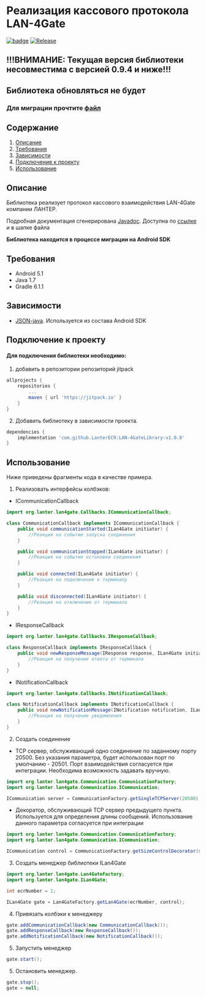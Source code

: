 Реализация кассового протокола LAN-4Gate
===========================================

[![badge](https://img.shields.io/badge/document-javadoc-blue)](https://LanterECR.github.io/LAN-4GateLibraryAndroid/javadoc/index.html)
[![Release](https://img.shields.io/badge/release-v1.0.0-blue.svg?style=flat)](https://github.com/LanterECR/LAN-4GateLibraryAndroid/releases/tag/v1.0.0)

## !!!ВНИМАНИЕ: Текущая версия библиотеки несовместима с версией 0.9.4 и ниже!!!
## Библиотека обновляться не будет
### Для миграции прочтите [файл](Migration.md)


Содержание
----------
1. [Описание](#Описание)
2. [Требования](#Требования)
3. [Зависимости](#Зависимости)
4. [Подключение к проекту](#Подключение-к-проекту)
5. [Использование](#Использование)

Описание
--------
Библиотека реализует протокол кассового взаимодействия LAN-4Gate компании ЛАНТЕР.

Подробная документация сгенерирована [Javadoc](https://docs.oracle.com/javase/8/docs/technotes/guides/javadoc/index.html). Доступна по [ссылке](https://LanterECR.github.io/LAN-4GateLibraryAndroid/javadoc/index.html) и в шапке файла

**Библиотека находится в процессе миграции на Android SDK**


Требования
----------

- Android 5.1
- Java 1.7
- Gradle 6.1.1

Зависимости
-----------

- [JSON-java](https://github.com/stleary/JSON-java). Используется из состава Android SDK


Подключение к проекту
---------------------

#### Для подключения библиотеки необходимо:
1.  добавить в репозитории репозиторий jitpack
```gradle
allprojects {
    repositories {
        ...
        maven { url 'https://jitpack.io' }
    }
}
```
2. Добавить библиотеку в зависимости проекта.
```gradle
dependencies {
    implementation 'com.github.LanterECR:LAN-4GateLibrary:v1.0.0'
}
```

Использование
-------------
Ниже приведены фрагменты кода в качестве примера.

1. Реализовать интерфейсы колбэков:
- ICommunicationCallback
```java
import org.lanter.lan4gate.Callbacks.ICommunicationCallback;

class CommunicationCallback implements ICommunicationCallback {
    public void communicationStarted(ILan4Gate initiator) {
        //Реакция на событие запуска соединения
    }

    public void communicationStopped(ILan4Gate initiator) {
        //Реакция на событие остановки соединения
    }

    public void connected(ILan4Gate initiator) {
        //Реакция на подключение к терминалу
    }

    public void disconnected(ILan4Gate initiator) {
        //Реакция на отключение от терминала
    }
} 
```

- IResponseCallback
```java
import org.lanter.lan4gate.Callbacks.IResponseCallback;

class ResponseCallback implements IResponseCallback {
    public void newResponseMessage(IResponse response, ILan4Gate initiator) {
        //Реакция на получение ответа от терминала
    }
} 
```

- INotificationCallback
```java
import org.lanter.lan4gate.Callbacks.INotificationCallback;

class NotificationCallback implements INotificationCallback {
    public void newNotificationMessage(INotification notification, ILan4Gate initiator) {
        //Реакция на получение уведомления
    }
} 
```

2. Создать соединение
- TCP сервер, обслуживающий одно соединение по заданному порту 20500.
Без указания параметра, будет использован порт по умолчанию - 20501.
Порт взаимодействия согласуется при интеграции. Необходима возможность задавать вручную.
```java
import org.lanter.lan4gate.Communication.CommunicationFactory;
import org.lanter.lan4gate.Communication.ICommunication;

ICommunication server = CommunicationFactory.getSingleTCPServer(20500);
```

- Декоратор, обслуживающий TCP сервер предыдущего пункта.
Используется для определения длины сообщений. Использование данного параметра согласуется при интеграции
```java
import org.lanter.lan4gate.Communication.CommunicationFactory;
import org.lanter.lan4gate.Communication.ICommunication;

ICommunication control = CommunicationFactory.getSizeControlDecorator(server);
```

3. Создать менеджер библиотеки ILan4Gate
```java
import org.lanter.lan4gate.Lan4GateFactory;
import org.lanter.lan4gate.ILan4Gate;

int ecrNumber = 1;

ILan4Gate gate = Lan4GateFactory.getLan4Gate(ecrNumber, control);
```

4. Привязать колбэки к менеджеру
```java
gate.addCommunicationCallback(new CommunicationCallback());
gate.addResponseCallback(new ResponseCallback());
gate.addNotificationCallback(new NotificationCallback());
```
5. Запустить менеджер
```java
gate.start();
```
5. Остановить менеджер.
```java
gate.stop();
gate = null;
```
